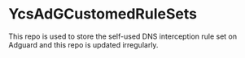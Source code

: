 # YcsAdGCustomedRuleSets
This repo is used to store the self-used DNS interception rule set on Adguard and this repo is updated irregularly.

